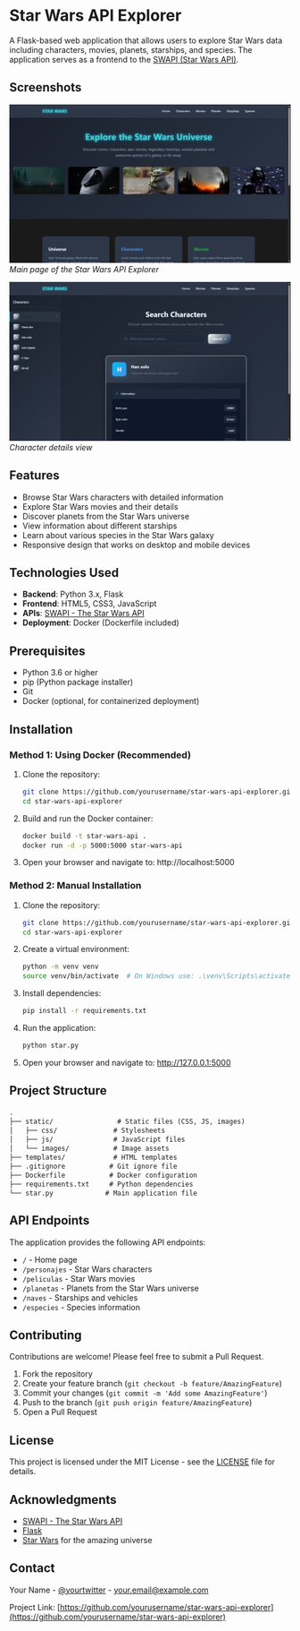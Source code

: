 # Star Wars API Explorer

A Flask-based web application that allows users to explore Star Wars data including characters, movies, planets, starships, and species. The application serves as a frontend to the [SWAPI (Star Wars API)](https://www.swapi.tech/).

## Screenshots

![Screenshot 1](docs/U1.png)
*Main page of the Star Wars API Explorer*

![Screenshot 2](docs/U3.png)
*Character details view*

## Features

- Browse Star Wars characters with detailed information
- Explore Star Wars movies and their details
- Discover planets from the Star Wars universe
- View information about different starships
- Learn about various species in the Star Wars galaxy
- Responsive design that works on desktop and mobile devices

## Technologies Used

- **Backend**: Python 3.x, Flask
- **Frontend**: HTML5, CSS3, JavaScript
- **APIs**: [SWAPI - The Star Wars API](https://www.swapi.tech/)
- **Deployment**: Docker (Dockerfile included)

## Prerequisites

- Python 3.6 or higher
- pip (Python package installer)
- Git
- Docker (optional, for containerized deployment)

## Installation

### Method 1: Using Docker (Recommended)

1. Clone the repository:
   ```bash
   git clone https://github.com/yourusername/star-wars-api-explorer.git
   cd star-wars-api-explorer
   ```

2. Build and run the Docker container:
   ```bash
   docker build -t star-wars-api .
   docker run -d -p 5000:5000 star-wars-api
   ```

3. Open your browser and navigate to: http://localhost:5000

### Method 2: Manual Installation

1. Clone the repository:
   ```bash
   git clone https://github.com/yourusername/star-wars-api-explorer.git
   cd star-wars-api-explorer
   ```

2. Create a virtual environment:
   ```bash
   python -m venv venv
   source venv/bin/activate  # On Windows use: .\venv\Scripts\activate
   ```

3. Install dependencies:
   ```bash
   pip install -r requirements.txt
   ```

4. Run the application:
   ```bash
   python star.py
   ```

5. Open your browser and navigate to: http://127.0.0.1:5000

## Project Structure

```
.
├── static/                # Static files (CSS, JS, images)
│   ├── css/              # Stylesheets
│   ├── js/               # JavaScript files
│   └── images/           # Image assets
├── templates/            # HTML templates
├── .gitignore           # Git ignore file
├── Dockerfile           # Docker configuration
├── requirements.txt     # Python dependencies
└── star.py             # Main application file
```

## API Endpoints

The application provides the following API endpoints:

- `/` - Home page
- `/personajes` - Star Wars characters
- `/peliculas` - Star Wars movies
- `/planetas` - Planets from the Star Wars universe
- `/naves` - Starships and vehicles
- `/especies` - Species information

## Contributing

Contributions are welcome! Please feel free to submit a Pull Request.

1. Fork the repository
2. Create your feature branch (`git checkout -b feature/AmazingFeature`)
3. Commit your changes (`git commit -m 'Add some AmazingFeature'`)
4. Push to the branch (`git push origin feature/AmazingFeature`)
5. Open a Pull Request

## License

This project is licensed under the MIT License - see the [LICENSE](LICENSE) file for details.

## Acknowledgments

- [SWAPI - The Star Wars API](https://www.swapi.tech/)
- [Flask](https://flask.palletsprojects.com/)
- [Star Wars](https://www.starwars.com/) for the amazing universe

## Contact

Your Name - [@yourtwitter](https://twitter.com/yourtwitter) - your.email@example.com

Project Link: [https://github.com/yourusername/star-wars-api-explorer](https://github.com/yourusername/star-wars-api-explorer)
